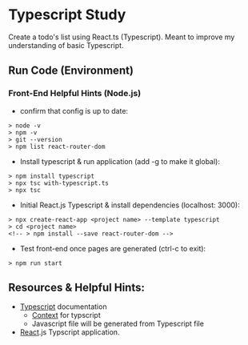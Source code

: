 # Typescript Study
Create a todo's list using React.ts (Typescript). Meant to improve my understanding of basic Typescript.

## Run Code (Environment)
### Front-End Helpful Hints (Node.js)
- confirm that config is up to date:

```
> node -v
> npm -v
> git --version
> npm list react-router-dom
```

- Install typescript & run application (add -g to make it global):
```
> npm install typescript
> npx tsc with-typescript.ts
> npx tsc
```

- Initial React.js Typescript & install dependencies (localhost: 3000):
```
> npx create-react-app <project name> --template typescript
> cd <project name>
<!-- > npm install --save react-router-dom -->
```
- Test front-end once pages are generated (ctrl-c to exit):
```
> npm run start
```



## Resources & Helpful Hints:
- [Typescript](https://www.typescriptlang.org/docs/) documentation
    - [Context](https://react-typescript-cheatsheet.netlify.app/docs/basic/getting-started/context/) for typscript
    - Javascript file will be generated from Typescript file
- [React](https://create-react-app.dev/docs/adding-typescript/).js Typscript application. 

